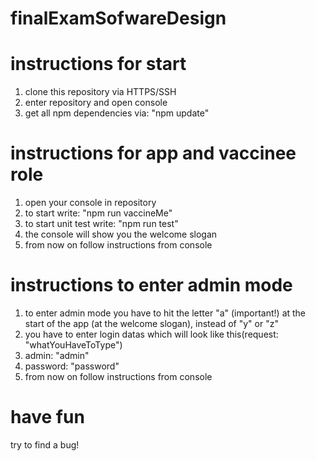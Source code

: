 # finalExamSofwareDesign

# instructions for start

1. clone this repository via HTTPS/SSH
2. enter repository and open console
3. get all npm dependencies via: "npm update"

# instructions for app and vaccinee role
1. open your console in repository
2. to start write: "npm run vaccineMe"
3. to start unit test write: "npm run test"
4. the console will show you the welcome slogan 
5. from now on follow instructions from console
 
# instructions to enter admin mode

1. to enter admin mode you have to hit the letter "a" (important!) at the start of the app (at the welcome slogan), instead of "y" or "z"
2. you have to enter login datas which will look like this(request: "whatYouHaveToType")
3. admin: "admin"
4. password: "password"
5. from now on follow instructions from console

# have fun

try to find a bug!
